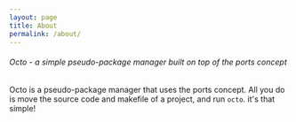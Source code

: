 ```yaml
---
layout: page
title: About
permalink: /about/
---
```

###### Octo - a simple pseudo-package manager built on top of the ports concept
Octo is a pseudo-package manager that uses the ports concept. All you do is move the source code and makefile of a project, and 
run ```octo```. it's that simple!
